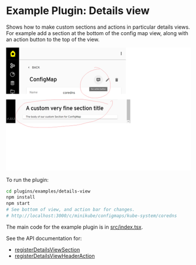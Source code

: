 # Example Plugin: Details view

Shows how to make custom sections and actions in particular details views. For example add a section at the bottom of the config map view, along with an action button to the top of the view.

![screenshot of the custom details view section and action button](../../../docs/development/plugins/images/details-view.png)

To run the plugin:

```bash
cd plugins/examples/details-view
npm install
npm start
# See bottom of view, and action bar for changes.
# http://localhost:3000/c/minikube/configmaps/kube-system/coredns
```

The main code for the example plugin is in [src/index.tsx](src/index.tsx).

See the API documentation for:

- [registerDetailsViewSection](https://headlamp.dev/docs/latest/development/api/classes/plugin_registry.registry/#registerDetailsViewSection)
- [registerDetailsViewHeaderAction](https://headlamp.dev/docs/latest/development/api/classes/plugin_registry.registry/#registerDetailsViewHeaderAction)
